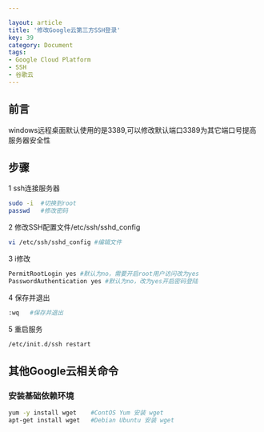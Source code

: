 ```yaml
---

layout: article
title: '修改Google云第三方SSH登录'
key: 39
category: Document
tags:
- Google Cloud Platform
- SSH
- 谷歌云
---
```


## 前言
windows远程桌面默认使用的是3389,可以修改默认端口3389为其它端口号提高服务器安全性
## 步骤

1 ssh连接服务器

```bash
sudo -i  #切换到root
passwd   #修改密码
```

2 修改SSH配置文件/etc/ssh/sshd_config

```bash
vi /etc/ssh/sshd_config #编辑文件
```

3 i修改

```bash
PermitRootLogin yes #默认为no，需要开启root用户访问改为yes
PasswordAuthentication yes #默认为no，改为yes开启密码登陆
```

4 保存并退出

```bash
:wq   #保存并退出
```

5 重启服务

```bash
/etc/init.d/ssh restart
```



## 其他Google云相关命令

### 安装基础依赖环境

```bash
yum -y install wget    #ContOS Yum 安装 wget
apt-get install wget   #Debian Ubuntu 安装 wget
```

